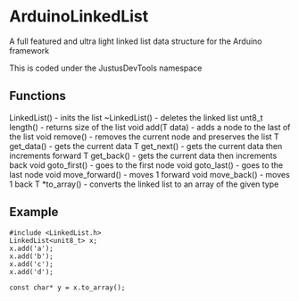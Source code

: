 # ArduinoLinkedList
A full featured and ultra light linked list data structure for the Arduino framework

This is coded under the JustusDevTools namespace

## Functions
LinkedList() - inits the list
~LinkedList() - deletes the linked list
unt8_t length() - returns size of the list
void add(T data) - adds a node to the last of the list
void remove() - removes the current node and preserves the list
T get_data() - gets the current data
T get_next() - gets the current data then increments forward
T get_back() - gets the current data then increments back
void goto_first() - goes to the first node
void goto_last() - goes to the last node
void move_forward() - moves 1 forward
void move_back() - moves 1 back
T *to_array() - converts the linked list to an array of the given type

## Example
```
#include <LinkedList.h>
LinkedList<unit8_t> x;
x.add('a');
x.add('b');
x.add('c');
x.add('d');

const char* y = x.to_array();
```
